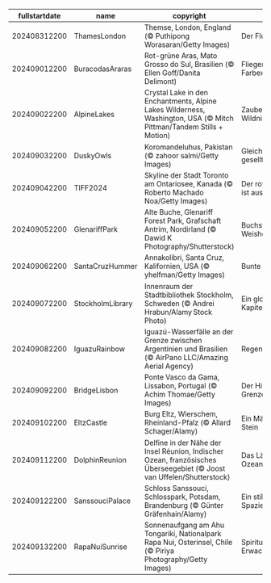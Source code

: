 |fullstartdate|name|copyright|title|image|
|--|--|--|--|--|
202408312200|ThamesLondon|Themse, London, England (© Puthipong Worasaran/Getty Images)|Der Fluss der Zeit|![](/de-DE/2024/09/202408312200ThamesLondon.jpg)|
202409012200|BuracodasAraras|Rot-grüne Aras, Mato Grosso do Sul, Brasilien (© Ellen Goff/Danita Delimont)|Fliegende Farbexplosion|![](/de-DE/2024/09/202409012200BuracodasAraras.jpg)|
202409022200|AlpineLakes|Crystal Lake in den Enchantments, Alpine Lakes Wilderness, Washington, USA (© Mitch Pittman/Tandem Stills + Motion)|Zauberhafte Wildnis|![](/de-DE/2024/09/202409022200AlpineLakes.jpg)|
202409032200|DuskyOwls|Koromandeluhus, Pakistan (© zahoor salmi/Getty Images)|Gleich und gleich gesellt sich gern|![](/de-DE/2024/09/202409032200DuskyOwls.jpg)|
202409042200|TIFF2024|Skyline der Stadt Toronto am Ontariosee, Kanada (© Roberto Machado Noa/Getty Images)|Der rote Teppich ist ausgerollt!|![](/de-DE/2024/09/202409042200TIFF2024.jpg)|
202409052200|GlenariffPark|Alte Buche, Glenariff Forest Park, Grafschaft Antrim, Nordirland (© Dawid K Photography/Shutterstock)|Buchstäbliche Weisheit|![](/de-DE/2024/09/202409052200GlenariffPark.jpg)|
202409062200|SantaCruzHummer|Annakolibri, Santa Cruz, Kalifornien, USA (© yhelfman/Getty Images)|Bunte Flugkünstler|![](/de-DE/2024/09/202409062200SantaCruzHummer.jpg)|
202409072200|StockholmLibrary|Innenraum der Stadtbibliothek Stockholm, Schweden (© Andrei Hrabun/Alamy Stock Photo)|Ein globales Kapitel|![](/de-DE/2024/09/202409072200StockholmLibrary.jpg)|
202409082200|IguazuRainbow|Iguazú-Wasserfälle an der Grenze zwischen Argentinien und Brasilien (© AirPano LLC/Amazing Aerial Agency)|Regenbogenwellen|![](/de-DE/2024/09/202409082200IguazuRainbow.jpg)|
202409092200|BridgeLisbon|Ponte Vasco da Gama, Lissabon, Portugal (© Achim Thomae/Getty Images)|Der Himmel ist die Grenze|![](/de-DE/2024/09/202409092200BridgeLisbon.jpg)|
202409102200|EltzCastle|Burg Eltz, Wierschem, Rheinland-Pfalz (© Allard Schager/Alamy)|Ein Märchen aus Stein|![](/de-DE/2024/09/202409102200EltzCastle.jpg)|
202409112200|DolphinReunion|Delfine in der Nähe der Insel Réunion, Indischer Ozean, französisches Überseegebiet (© Joost van Uffelen/Shutterstock)|Das Lächeln des Ozeans|![](/de-DE/2024/09/202409112200DolphinReunion.jpg)|
202409122200|SanssouciPalace|Schloss Sanssouci, Schlosspark, Potsdam, Brandenburg (© Günter Gräfenhain/Alamy)|Ein stilvoller Spaziergang|![](/de-DE/2024/09/202409122200SanssouciPalace.jpg)|
202409132200|RapaNuiSunrise|Sonnenaufgang am Ahu Tongariki, Nationalpark Rapa Nui, Osterinsel, Chile (© Piriya Photography/Getty Images)|Spirituelles Erwachen|![](/de-DE/2024/09/202409132200RapaNuiSunrise.jpg)|
